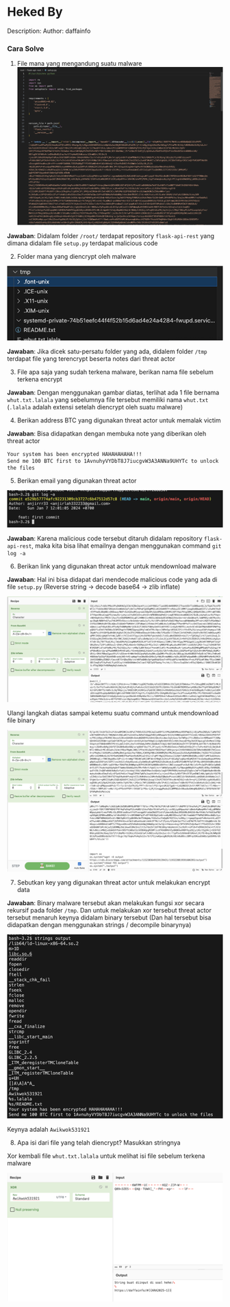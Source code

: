 # Heked By

Description: 
Author: daffainfo

### Cara Solve

1) File mana yang mengandung suatu malware
![step](images/image.png)

**Jawaban**: Didalam folder `/root/` terdapat repository `flask-api-rest` yang dimana didalam file `setup.py` terdapat malicious code

2) Folder mana yang diencrypt oleh malware

![step](images/image-1.png)

**Jawaban**: Jika dicek satu-persatu folder yang ada, didalem folder `/tmp` terdapat file yang terencrypt beserta notes dari threat actor

3) File apa saja yang sudah terkena malware, berikan nama file sebelum terkena encrypt

**Jawaban**: Dengan menggunakan gambar diatas, terlihat ada 1 file bernama `whut.txt.lalala` yang sebelumnya file tersebut memiliki nama `whut.txt` (`.lalala` adalah extensi setelah diencrypt oleh suatu malware)

4) Berikan address BTC yang digunakan threat actor untuk memalak victim

**Jawaban**: Bisa didapatkan dengan membuka note yang diberikan oleh threat actor

```
Your system has been encrypted HAHAHAHAHA!!!
Send me 100 BTC first to 1AvnuhyVYDbT8J7iucgvW3A3ANNa9UHYTc to unlock the files
```

5) Berikan email yang digunakan threat actor

![step](images/image-2.png)

**Jawaban**: Karena malicious code tersebut ditaruh didalam repository `flask-api-rest`, maka kita bisa lihat emailnya dengan menggunakan command `git log -a`

6) Berikan link yang digunakan threat actor untuk mendownload malware

**Jawaban**: Hal ini bisa didapat dari mendecode malicious code yang ada di file `setup.py` (Reverse string -> decode base64 -> zlib inflate)

![step](images/image-3.png)

Ulangi langkah diatas sampai ketemu suatu command untuk mendownload file binary

![step](images/image-4.png)

7) Sebutkan key yang digunakan threat actor untuk melakukan encrypt data

**Jawaban**: Binary malware tersebut akan melakukan fungsi xor secara rekursif pada folder `/tmp`. Dan untuk melakukan xor tersebut threat actor tersebut menaruh keynya didalam binary tersebut (Dan hal tersebut bisa didapatkan dengan menggunakan strings / decompile binarynya)

![step](images/image-5.png)

Keynya adalah `Awikwok531921`

8) Apa isi dari file yang telah diencrypt? Masukkan stringnya

Xor kembali file `whut.txt.lalala` untuk melihat isi file sebelum terkena malware

![step](images/image-6.png)